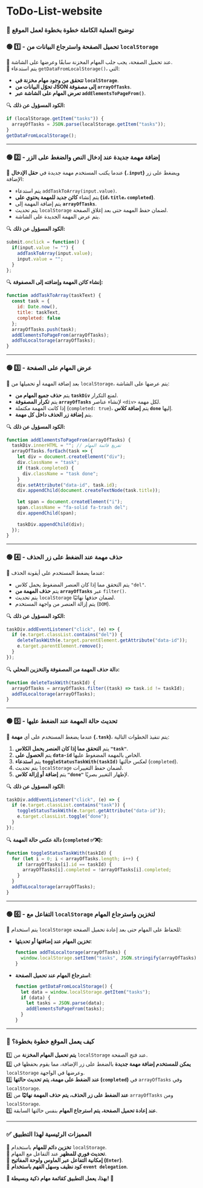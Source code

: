 # ToDo-List-website
### **🎯 توضيح العملية الكاملة خطوة بخطوة لعمل الموقع**  

### **🟢 1️⃣ - تحميل الصفحة واسترجاع البيانات من `localStorage`**
📌 عند تحميل الصفحة، يجب جلب المهام المخزنة سابقًا وعرضها على الشاشة.  
🔹 يتم استدعاء `getDataFromLocalStorage()`، التي:
- **تتحقق من وجود مهام مخزنة في `localStorage`**.
- **تحوّل البيانات من JSON إلى مصفوفة `arrayOfTasks`**.
- **تعرض المهام على الشاشة عبر `addElementsToPageFrom()`**.

🔍 **الكود المسؤول عن ذلك:**
```javascript
if (localStorage.getItem("tasks")) {
  arrayOfTasks = JSON.parse(localStorage.getItem("tasks"));
}
getDataFromLocalStorage();
```

---

### **🟢 2️⃣ - إضافة مهمة جديدة عند إدخال النص والضغط على الزر**
📌 عندما يكتب المستخدم مهمة جديدة في **حقل الإدخال (`.input`)** ويضغط على زر الإضافة:
- يتم استدعاء `addTaskToArray(input.value)`.
- يتم إنشاء **كائن جديد للمهمة يحتوي على (`id`، `title`، `completed`)**.
- يتم إضافة المهمة إلى **`arrayOfTasks`**.
- يتم تحديث `localStorage` لضمان حفظ المهمة حتى بعد إغلاق الصفحة.
- يتم عرض المهمة الجديدة على الشاشة.

🔍 **الكود المسؤول عن ذلك:**
```javascript
submit.onclick = function() {
  if(input.value != "") {
    addTaskToArray(input.value);
    input.value = "";
  }
};
```

🔍 **إنشاء كائن المهمة وإضافته إلى المصفوفة:**
```javascript
function addTaskToArray(taskText) {
  const task = {
    id: Date.now(),
    title: taskText,
    completed: false
  };
  arrayOfTasks.push(task);
  addElementsToPageFrom(arrayOfTasks);
  addToLocaltorage(arrayOfTasks);
}
```

---

### **🟢 3️⃣ - عرض المهام على الصفحة**
📌 بعد إضافة المهمة أو تحميلها من `localStorage`، يتم عرضها على الشاشة:
- يتم **حذف جميع المهام من `taskDiv`** لمنع التكرار.
- يتم **تكرار المصفوفة `arrayOfTasks`** لإنشاء عناصر `<div>` لكل مهمة.
- إذا كانت المهمة مكتملة (`completed: true`)، يتم **إضافة كلاس `done`** إليها.
- يتم **إضافة زر الحذف داخل كل مهمة**.

🔍 **الكود المسؤول عن ذلك:**
```javascript
function addElementsToPageFrom(arrayOfTasks) {
  taskDiv.innerHTML = ""; // تفريغ قائمة المهام
  arrayOfTasks.forEach(task => {
    let div = document.createElement("div");
    div.className = "task";
    if (task.completed) {
      div.className = "task done";
    }
    div.setAttribute("data-id", task.id);
    div.appendChild(document.createTextNode(task.title));
    
    let span = document.createElement("i");
    span.className = "fa-solid fa-trash del";
    div.appendChild(span);
    
    taskDiv.appendChild(div);
  });
}
```

---

### **🟢 4️⃣ - حذف مهمة عند الضغط على زر الحذف**
📌 عندما يضغط المستخدم على أيقونة الحذف:
- يتم التحقق مما إذا كان العنصر المضغوط يحمل كلاس `"del"`.
- يتم **حذف المهمة من `arrayOfTasks`** عبر `filter()`.
- يتم تحديث `localStorage` لضمان حذفها نهائيًا.
- يتم إزالة العنصر من واجهة المستخدم (`DOM`).

🔍 **الكود المسؤول عن ذلك:**
```javascript
taskDiv.addEventListener("click", (e) => {
  if (e.target.classList.contains("del")) {
    deleteTaskWith(e.target.parentElement.getAttribute("data-id"));
    e.target.parentElement.remove();
  }
});
```

🔍 **دالة حذف المهمة من المصفوفة والتخزين المحلي:**
```javascript
function deleteTaskWith(taskId) {
  arrayOfTasks = arrayOfTasks.filter((task) => task.id != taskId);
  addToLocaltorage(arrayOfTasks);
}
```

---

### **🟢 5️⃣ - تحديث حالة المهمة عند الضغط عليها**
📌 عندما يضغط المستخدم على أي **مهمة (`.task`)**، يتم تنفيذ الخطوات التالية:
1. يتم **التحقق مما إذا كان العنصر يحمل الكلاس `"task"`**.
2. يتم **الحصول على `data-id`** الخاص بالمهمة المضغوط عليها.
3. يتم **استدعاء `toggleStatusTaskWith(taskId)`** لعكس حالتها (`completed`).
4. يتم تحديث `localStorage` لضمان حفظ التغييرات.
5. يتم **إضافة أو إزالة كلاس `"done"`** لإظهار التغيير بصريًا.

🔍 **الكود المسؤول عن ذلك:**
```javascript
taskDiv.addEventListener("click", (e) => {
  if (e.target.classList.contains("task")) {
    toggleStatusTaskWith(e.target.getAttribute("data-id"));
    e.target.classList.toggle("done");
  }
});
```

🔍 **دالة عكس حالة المهمة (`completed` ✅❌):**
```javascript
function toggleStatusTaskWith(taskId) {
  for (let i = 0; i < arrayOfTasks.length; i++) {
    if (arrayOfTasks[i].id == taskId) {
      arrayOfTasks[i].completed = !arrayOfTasks[i].completed; 
    }
  }
  addToLocaltorage(arrayOfTasks);
}
```

---

### **🟢 6️⃣ - التفاعل مع `localStorage` لتخزين واسترجاع المهام**
📌 يتم استخدام `localStorage` للحفاظ على المهام حتى بعد إعادة تحميل الصفحة:
- **تخزين المهام عند إضافتها أو تحديثها**:
  ```javascript
  function addToLocaltorage(arrayOfTasks) {
    window.localStorage.setItem("tasks", JSON.stringify(arrayOfTasks));
  }
  ```
- **استرجاع المهام عند تحميل الصفحة**:
  ```javascript
  function getDataFromLocalStorage() {
    let data = window.localStorage.getItem("tasks");
    if (data) {
      let tasks = JSON.parse(data);
      addElementsToPageFrom(tasks);
    }
  }
  ```

---

### **🎯 كيف يعمل الموقع خطوة بخطوة؟**
1️⃣ **يتم تحميل المهام المخزنة** من `localStorage` عند فتح الصفحة.  
2️⃣ **يمكن للمستخدم إضافة مهمة جديدة** بالضغط على زر الإضافة، مما يقوم بحفظها في `localStorage` وعرضها في الواجهة.  
3️⃣ **عند الضغط على مهمة، يتم تحديث حالتها (`completed`)** في `arrayOfTasks` وفي `localStorage`.  
4️⃣ **عند الضغط على زر الحذف، يتم حذف المهمة نهائيًا** من `arrayOfTasks` ومن `localStorage`.  
5️⃣ **عند إعادة تحميل الصفحة، يتم استرجاع المهام** بنفس حالتها السابقة.  

---

### **✅ المميزات الرئيسية لهذا التطبيق**
🔹 **تخزين دائم للمهام** باستخدام `localStorage`.  
🔹 **تحديث فوري للمظهر** عند التفاعل مع المهام.  
🔹 **إمكانية التفاعل عبر الماوس ولوحة المفاتيح (`Enter`)**.  
🔹 **كود نظيف وسهل الفهم باستخدام `event delegation`**.  

**🎉 بهذا، يعمل التطبيق كقائمة مهام ذكية وبسيطة! 🚀**
